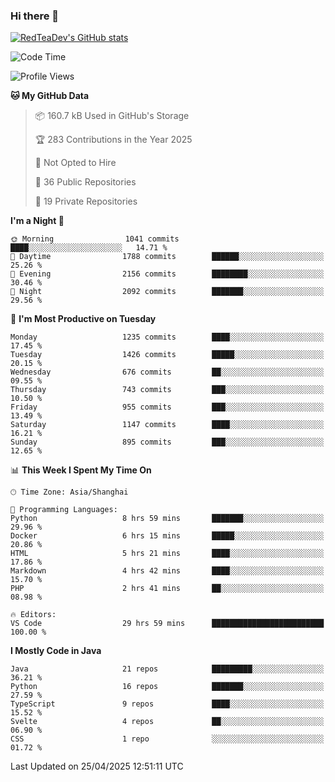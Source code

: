 ### Hi there 👋

<!--
**RedTeaDev/RedTeaDev** is a ✨ _special_ ✨ repository because its `README.md` (this file) appears on your GitHub profile.

Here are some ideas to get you started:

- 🔭 I’m currently working on ...
- 🌱 I’m currently learning ...
- 👯 I’m looking to collaborate on ...
- 🤔 I’m looking for help with ...
- 💬 Ask me about ...
- 📫 How to reach me: ...
- 😄 Pronouns: ...
- ⚡ Fun fact: ...
-->

<!--
[![wakatime](https://wakatime.com/badge/user/6b101ed0-04c0-4490-9283-eb61f2efff96.svg)](https://wakatime.com/@6b101ed0-04c0-4490-9283-eb61f2efff96)
!-->

[![RedTeaDev's GitHub stats](https://github-readme-stats.vercel.app/api?username=RedTeaDev\&include_all_commits=true)](https://github.com/anuraghazra/github-readme-stats)
<!--
[![willianrod's wakatime stats](https://github-readme-stats.vercel.app/api/wakatime?username=RedTeaDev)](https://github.com/anuraghazra/github-readme-stats)
!-->
<!--START_SECTION:waka-->
![Code Time](http://img.shields.io/badge/Code%20Time-3%2C163%20hrs%2051%20mins-blue)

![Profile Views](http://img.shields.io/badge/Profile%20Views-0-blue)

**🐱 My GitHub Data** 

> 📦 160.7 kB Used in GitHub's Storage 
 > 
> 🏆 283 Contributions in the Year 2025
 > 
> 🚫 Not Opted to Hire
 > 
> 📜 36 Public Repositories 
 > 
> 🔑 19 Private Repositories 
 > 
**I'm a Night 🦉** 

```text
🌞 Morning                1041 commits        ████░░░░░░░░░░░░░░░░░░░░░   14.71 % 
🌆 Daytime                1788 commits        ██████░░░░░░░░░░░░░░░░░░░   25.26 % 
🌃 Evening                2156 commits        ████████░░░░░░░░░░░░░░░░░   30.46 % 
🌙 Night                  2092 commits        ███████░░░░░░░░░░░░░░░░░░   29.56 % 
```
📅 **I'm Most Productive on Tuesday** 

```text
Monday                   1235 commits        ████░░░░░░░░░░░░░░░░░░░░░   17.45 % 
Tuesday                  1426 commits        █████░░░░░░░░░░░░░░░░░░░░   20.15 % 
Wednesday                676 commits         ██░░░░░░░░░░░░░░░░░░░░░░░   09.55 % 
Thursday                 743 commits         ███░░░░░░░░░░░░░░░░░░░░░░   10.50 % 
Friday                   955 commits         ███░░░░░░░░░░░░░░░░░░░░░░   13.49 % 
Saturday                 1147 commits        ████░░░░░░░░░░░░░░░░░░░░░   16.21 % 
Sunday                   895 commits         ███░░░░░░░░░░░░░░░░░░░░░░   12.65 % 
```


📊 **This Week I Spent My Time On** 

```text
🕑︎ Time Zone: Asia/Shanghai

💬 Programming Languages: 
Python                   8 hrs 59 mins       ███████░░░░░░░░░░░░░░░░░░   29.96 % 
Docker                   6 hrs 15 mins       █████░░░░░░░░░░░░░░░░░░░░   20.86 % 
HTML                     5 hrs 21 mins       ████░░░░░░░░░░░░░░░░░░░░░   17.86 % 
Markdown                 4 hrs 42 mins       ████░░░░░░░░░░░░░░░░░░░░░   15.70 % 
PHP                      2 hrs 41 mins       ██░░░░░░░░░░░░░░░░░░░░░░░   08.98 % 

🔥 Editors: 
VS Code                  29 hrs 59 mins      █████████████████████████   100.00 % 
```

**I Mostly Code in Java** 

```text
Java                     21 repos            █████████░░░░░░░░░░░░░░░░   36.21 % 
Python                   16 repos            ███████░░░░░░░░░░░░░░░░░░   27.59 % 
TypeScript               9 repos             ████░░░░░░░░░░░░░░░░░░░░░   15.52 % 
Svelte                   4 repos             ██░░░░░░░░░░░░░░░░░░░░░░░   06.90 % 
CSS                      1 repo              ░░░░░░░░░░░░░░░░░░░░░░░░░   01.72 % 
```




 Last Updated on 25/04/2025 12:51:11 UTC
<!--END_SECTION:waka-->


